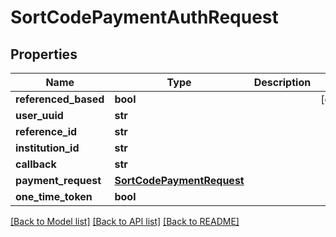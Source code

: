 # SortCodePaymentAuthRequest

## Properties
Name | Type | Description | Notes
------------ | ------------- | ------------- | -------------
**referenced_based** | **bool** |  | [optional] 
**user_uuid** | **str** |  | 
**reference_id** | **str** |  | 
**institution_id** | **str** |  | 
**callback** | **str** |  | 
**payment_request** | [**SortCodePaymentRequest**](SortCodePaymentRequest.md) |  | 
**one_time_token** | **bool** |  | 

[[Back to Model list]](../README.md#documentation-for-models) [[Back to API list]](../README.md#documentation-for-api-endpoints) [[Back to README]](../README.md)


